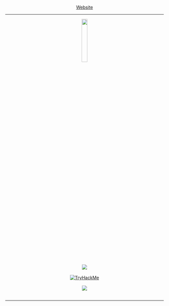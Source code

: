 <p align="center">
<a href="https://r4p3cks.github.io/">Website</a>
</p>
<hr></hr>
<p align="center">
<a href="https://tryhackme.com/"><img width="18.75%" height= "18.75%" src="https://assets.tryhackme.com/img/logo/THMlogo-gray_scale.png"/></a>
<br></br>
<br></br>
<a href="https://tryhackme.com/p/ang3lo.azevedo"><img src="https://tryhackme-badges.s3.amazonaws.com/ang3lo.azevedo.png"></a>
<br></br>
<a href="https://tryhackme.com/p/Reberpower"><img src="https://tryhackme-badges.s3.amazonaws.com/Reberpower.png" alt="TryHackMe"></a>
<br></br>
<a href="https://tryhackme.com/p/Ghostzao"><img src="https://tryhackme-badges.s3.amazonaws.com/Ghostzao.png"></a>
<br></br>
</p>
<hr></hr>
